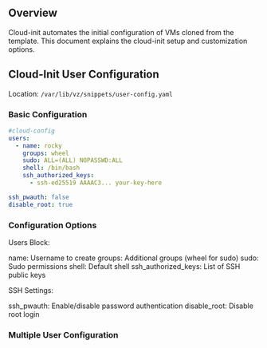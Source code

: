 ## Overview

Cloud-init automates the initial configuration of VMs cloned from the template. This document explains the cloud-init setup and customization options.

## Cloud-Init User Configuration

Location: `/var/lib/vz/snippets/user-config.yaml`

### Basic Configuration
```yaml
#cloud-config
users:
  - name: rocky
    groups: wheel
    sudo: ALL=(ALL) NOPASSWD:ALL
    shell: /bin/bash
    ssh_authorized_keys:
      - ssh-ed25519 AAAAC3... your-key-here

ssh_pwauth: false
disable_root: true
```

### Configuration Options
Users Block:

name: Username to create
groups: Additional groups (wheel for sudo)
sudo: Sudo permissions
shell: Default shell
ssh_authorized_keys: List of SSH public keys

SSH Settings:

ssh_pwauth: Enable/disable password authentication
disable_root: Disable root login

### Multiple User Configuration
